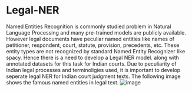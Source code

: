 # Legal-NER
Named Entities Recognition is commonly studied problem in Natural Language Processing and many pre-trained models are publicly available. However legal documents have peculiar named entities like names of petitioner, respondent, court, statute, provision, precedents, etc. These entity types are not recognized by standard Named Entity Recognizer like spacy. Hence there is a need to develop a Legal NER model. along with annotated datasets for this task for Indian courts. Due to peculiarity of Indian legal processes and terminoligies used, it is important to develop seperate legal NER for Indian court judgment texts.
The following image shows the famous named entities in legal text.
![image](https://github.com/Anirudh2040/Legal-NER/assets/95646144/46f06292-c324-4c02-94ad-f9cfaa7377c2)

